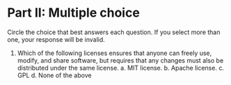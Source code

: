 # Part II: Multiple choice

Circle the choice that best answers each question. If you select more than one, your response will be invalid.

1. Which of the following licenses ensures that anyone can freely use, modify, and share software, but requires that any changes must also be distributed under the same license.
   a. MIT license.
   b. Apache license.
   c. GPL
   d. None of the above
